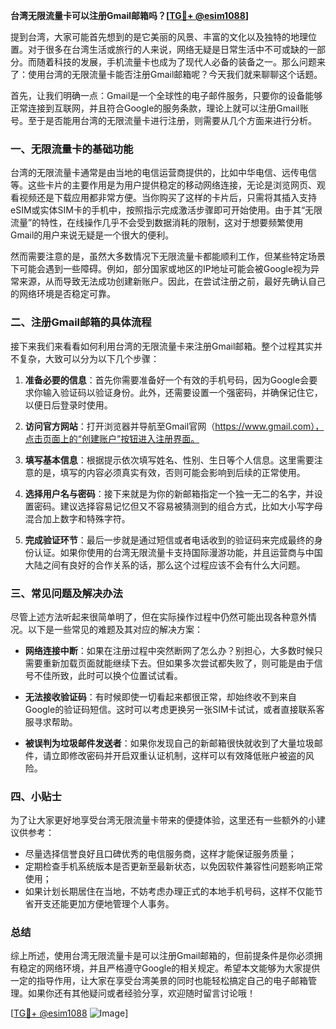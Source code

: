 **台湾无限流量卡可以注册Gmail邮箱吗？[[TG💪+ @esim1088](https://t.me/s/esim1088)]**

提到台湾，大家可能首先想到的是它美丽的风景、丰富的文化以及独特的地理位置。对于很多在台湾生活或旅行的人来说，网络无疑是日常生活中不可或缺的一部分。而随着科技的发展，手机流量卡也成为了现代人必备的装备之一。那么问题来了：使用台湾的无限流量卡能否注册Gmail邮箱呢？今天我们就来聊聊这个话题。

首先，让我们明确一点：Gmail是一个全球性的电子邮件服务，只要你的设备能够正常连接到互联网，并且符合Google的服务条款，理论上就可以注册Gmail账号。至于是否能用台湾的无限流量卡进行注册，则需要从几个方面来进行分析。

### 一、无限流量卡的基础功能

台湾的无限流量卡通常是由当地的电信运营商提供的，比如中华电信、远传电信等。这些卡片的主要作用是为用户提供稳定的移动网络连接，无论是浏览网页、观看视频还是下载应用都非常方便。当你购买了这样的卡片后，只需将其插入支持eSIM或实体SIM卡的手机中，按照指示完成激活步骤即可开始使用。由于其“无限流量”的特性，在线操作几乎不会受到数据消耗的限制，这对于想要频繁使用Gmail的用户来说无疑是一个很大的便利。

然而需要注意的是，虽然大多数情况下无限流量卡都能顺利工作，但某些特定场景下可能会遇到一些障碍。例如，部分国家或地区的IP地址可能会被Google视为异常来源，从而导致无法成功创建新账户。因此，在尝试注册之前，最好先确认自己的网络环境是否稳定可靠。

### 二、注册Gmail邮箱的具体流程

接下来我们来看看如何利用台湾的无限流量卡来注册Gmail邮箱。整个过程其实并不复杂，大致可以分为以下几个步骤：

1. **准备必要的信息**：首先你需要准备好一个有效的手机号码，因为Google会要求你输入验证码以验证身份。此外，还需要设置一个强密码，并确保记住它，以便日后登录时使用。
   
2. **访问官方网站**：打开浏览器并导航至Gmail官网（https://www.gmail.com），点击页面上的“创建账户”按钮进入注册界面。

3. **填写基本信息**：根据提示依次填写姓名、性别、生日等个人信息。这里需要注意的是，填写的内容必须真实有效，否则可能会影响到后续的正常使用。

4. **选择用户名与密码**：接下来就是为你的新邮箱指定一个独一无二的名字，并设置密码。建议选择容易记忆但又不容易被猜测到的组合方式，比如大小写字母混合加上数字和特殊字符。

5. **完成验证环节**：最后一步就是通过短信或者电话收到的验证码来完成最终的身份认证。如果你使用的台湾无限流量卡支持国际漫游功能，并且运营商与中国大陆之间有良好的合作关系的话，那么这个过程应该不会有什么大问题。

### 三、常见问题及解决办法

尽管上述方法听起来很简单明了，但在实际操作过程中仍然可能出现各种意外情况。以下是一些常见的难题及其对应的解决方案：

- **网络连接中断**：如果在注册过程中突然断网了怎么办？别担心，大多数时候只需要重新加载页面就能继续下去。但如果多次尝试都失败了，则可能是由于信号不佳所致，此时可以换个位置试试看。
  
- **无法接收验证码**：有时候即使一切看起来都很正常，却始终收不到来自Google的验证码短信。这时可以考虑更换另一张SIM卡试试，或者直接联系客服寻求帮助。

- **被误判为垃圾邮件发送者**：如果你发现自己的新邮箱很快就收到了大量垃圾邮件，请立即修改密码并开启双重认证机制，这样可以有效降低账户被盗的风险。

### 四、小贴士

为了让大家更好地享受台湾无限流量卡带来的便捷体验，这里还有一些额外的小建议供参考：

- 尽量选择信誉良好且口碑优秀的电信服务商，这样才能保证服务质量；
- 定期检查手机系统版本是否更新至最新状态，以免因软件兼容性问题影响正常使用；
- 如果计划长期居住在当地，不妨考虑办理正式的本地手机号码，这样不仅能节省开支还能更加方便地管理个人事务。

### 总结

综上所述，使用台湾无限流量卡是可以注册Gmail邮箱的，但前提条件是你必须拥有稳定的网络环境，并且严格遵守Google的相关规定。希望本文能够为大家提供一定的指导作用，让大家在享受台湾美景的同时也能轻松搞定自己的电子邮箱管理。如果你还有其他疑问或者经验分享，欢迎随时留言讨论哦！

[[TG💪+ @esim1088](https://t.me/s/esim1088) ![Image](https://i.postimg.cc/4NQfJmqS/Snipaste-2025-05-13-00-14-12.png)]
